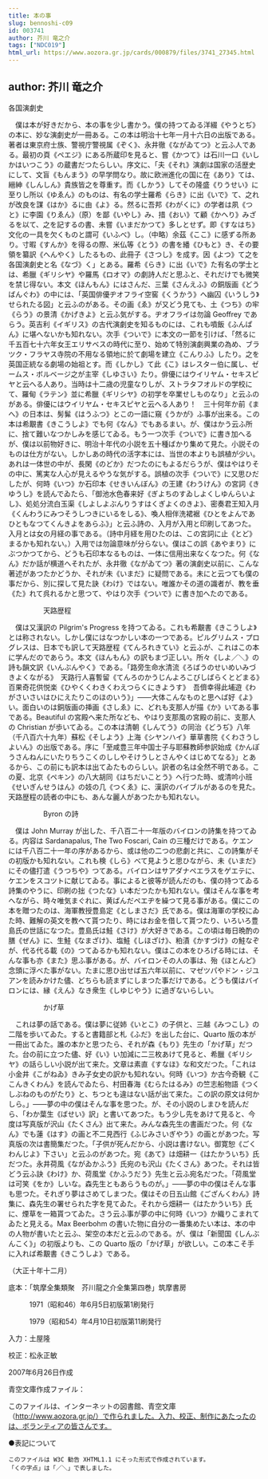```yaml
---
title: 本の事
slug: bennoshi-c09
id: 003741
author: 芥川 竜之介
tags: ["NDC019"]
html_url: https://www.aozora.gr.jp/cards/000879/files/3741_27345.html
---
```


## author: 芥川 竜之介

各国演劇史



　僕は本が好きだから、本の事を少し書かう。僕の持つてゐる洋綴《やうとぢ》の本に、妙な演劇史が一冊ある。この本は明治十七年一月十六日の出版である。著者は東京府士族、警視庁警視属《ぞく》、永井徹《ながゐてつ》と云ふ人である。最初の頁《ペエジ》にある所蔵印を見ると、嘗《かつて》は石川一口《いしかはいつこう》の蔵書だつたらしい。序文に、「夫《それ》演劇は国家の活歴史にして、文盲《もんまう》の早学問なり。故に欧洲進化の国に在《あり》ては、縉紳《しんしん》貴族皆之を尊重す。而《しかう》してその隆盛《りうせい》に至りし所以《ゆゑん》のものは、有名の学士羅希《らき》に出《いで》て、之れが改良を謀《はか》るに由《よ》る。然るに吾邦《わがくに》の学者は夙《つと》に李園《りゑん》（原）を鄙《いやし》み、措《おい》て顧《かへり》みざるを以て、之を記するの書、未嘗《いまだかつて》多しとせず。即《すなはち》文化の一具を欠くものと謂可《いふべ》し。（中略）余茲《ここ》に感ずる所あり。寸暇《すんか》を得るの際、米仏等《とう》の書を繙《ひもと》き、その要領を纂訳《へんやく》したるもの、此冊子《さつし》を成す。因《よつ》て之を各国演劇史と名《なづ》く」とある。羅希《らき》に出《いで》た有名の学士とは、希臘《ギリシヤ》や羅馬《ロオマ》の劇詩人だと思ふと、それだけでも微笑を禁じ得ない。本文《ほんもん》にはさんだ、三葉《さんえふ》の銅版画《どうばんぐわ》の中には、「英国俳優ヂオフライ空窖《くうかう》へ幽囚《いうしう》せられたる図」と云ふのがある。その画《ゑ》が又どう見ても、土《つち》の牢《らう》の景清《かげきよ》と云ふ気がする。ヂオフライは勿論 Geoffrey であらう。英吉利《イギリス》の古代演劇史を知るものには、これも噴飯《ふんぱん》に堪へないかも知れない。次手《ついで》に本文の一節を引けば、「然るに千五百七十六年女王エリサベスの時代に至り、始めて特別演劇興業の為め、ブラツク・フラヤス寺院の不用なる領地に於て劇場を建立《こんりふ》したり。之を英国正統なる劇場の始祖とす。而《しかし》て此《こ》はレスター伯に属し、ゼームス・ボルベージ之が主宰《しゆさい》たり。俳優にはウイリヤム・セキスピヤと云へる人あり。当時は十二歳の児童なりしが、ストラタフオルドの学校にて、羅甸《ラテン》並に希臘《ギリシヤ》の初学を卒業せしものなり」と云ふのがある。俳優にはウイリヤム・セキスピヤと云へる人あり！　三十何年か前《まへ》の日本は、髣髴《はうふつ》とこの一語に窺《うかが》ふ事が出来る。この本は希覯書《きこうしよ》でも何《なん》でもあるまい。が、僕はかう云ふ所に、捨て難いなつかしみを感じてゐる。もう一つ次手《ついで》に書き加へるが、僕は以前物好きに、明治十年代の小説を五十種ばかり集めて見た。小説そのものは仕方がない。しかしあの時代の活字本には、当世の本よりも誤植が少い。あれは一体世の中が、長閑《のどか》だつたのにもよるだらうが、僕はやはりその中に、篤実な人心が見えるやうな気がする。誤植の次手《ついで》に又思ひだしたが、何時《いつ》か石印本《せきいんぼん》の王建《わうけん》の宮詞《きゆうし》を読んでゐたら、「御池水色春来好《ぎよちのすゐしよくしゆんらいよし》、処処分流白玉渠《しよしよぶんりうすはくぎよくのきよ》、密奏君王知入月《くんわうにみつそうしつきにいるをしる》、喚人相伴洗裙裾《ひとをよんであひともなつてくんきよをあらふ》」と云ふ詩の、入月が入用と印刷してあつた。入月とは女の月経の事である。（詩中月経を用ひたのは、この宮詞に止《とど》まるかも知れない。）入用では勿論意味が分らない。僕はこの誤《あやまり》にぶつかつてから、どうも石印本なるものは、一体に信用出来なくなつた。何《なん》だか話が横道へそれたが、永井徹《ながゐてつ》著の演劇史以前に、こんな著述があつたかどうか、それが未《いまだ》に疑問である。未にと云つても僕の事だから、別に探して見た訣《わけ》ではない。唯誰かその道の識者が、教を垂《た》れて呉れるかと思つて、やはり次手《ついで》に書き加へたのである。



　　　　　天路歴程



　僕は又漢訳の Pilgrim's Progress を持つてゐる。これも希覯書《きこうしよ》とは称されない。しかし僕にはなつかしい本の一つである。ピルグリムス・プログレスは、日本でも訳して天路歴程《てんろれきてい》と云ふが、これはこの本に学んだのであらう。本文《ほんもん》の訳もまづ正しい。所々《しよ／＼》の詩も韻文訳《いんぶんやく》である。「路旁生命水清流《ろばうのせいめいみづきよくながる》　天路行人喜暫留《てんろのかうじんよろこびしばらくとどまる》　百果奇花供悦楽《ひやくくわきくわえつらくにきようす》　吾儕幸得此埔遊《わがさいさいはひにえたりこのほのいう》」――大体こんなものと思へば好《よ》い。面白いのは銅版画の挿画《さしゑ》に、どれも支那人が描《か》いてある事である。Beautiful の宮殿へ来た所なども、やはり支那風の宮殿の前に、支那人の Christian が歩いてゐる。この本は清朝《しんてう》の同治《どうぢ》八年（千八百六十九年）蘇松《そしよう》上海《シヤンハイ》華草書院《くわさうしよいん》の出版である。序に「至咸豊三年中国士子与耶蘇教師参訳始成《かんぽうさんねんにいたりちうこくのししやそけうしとさんやくはじめてなる》」とあるから、この前にも訳本は出てゐたものらしい。訳者の名は全然不明である。この夏、北京《ペキン》の八大胡同《はちだいことう》へ行つた時、或清吟小班《せいぎんせうはん》の妓の几《つくゑ》に、漢訳のバイブルがあるのを見た。天路歴程の読者の中にも、あんな麗人があつたかも知れない。



　　　　　Byron の詩



　僕は John Murray が出した、千八百二十一年版のバイロンの詩集を持つてゐる。内容は Sardanapalus, The Two Foscari, Cain の三種だけである。ケエンには千八百二十一年の序があるから、或は他の二つの悲劇と共に、この詩集がその初版かも知れない。これも検《しら》べて見ようと思ひながら、未《いまだ》にその儘打遣《うつちや》つてある。バイロンはサアダナペエラスをゲエテに、ケエンをスコツトに献じてゐる。事によると彼等が読んだのも、僕の持つてゐる詩集のやうに、印刷の拙《つたな》い本だつたかも知れない。僕はそんな事を考へながら、時々唯気まぐれに、黄ばんだペエヂを繰つて見る事がある。僕にこの本を贈つたのは、海軍教授豊島定《としまさだ》氏である。僕は海軍の学校にゐた時、難解の英文を教へて貰つたり、時にはお金を借して貰つたり、いろいろ豊島氏の世話になつた。豊島氏は鮭《さけ》が大好きである。この頃は毎日晩酌の膳《ぜん》に、生鮭《なまざけ》、塩鮭《しほざけ》、粕漬《かすづけ》の鮭なぞが、代る代る載《の》つてゐるかも知れない。僕はこの本をひろげる時には、そんな事も亦《また》思ふ事がある。が、バイロンその人の事は、殆《ほとんど》念頭に浮べた事がない。たまに思ひ出せば五六年以前に、マゼツパやドン・ジユアンを読みかけた儘、どちらも読まずにしまつた事だけである。どうも僕はバイロンには、縁《えん》なき衆生《しゆじやう》に過ぎないらしい。



　　　　　かげ草



　これは夢の話である。僕は夢に従姉《いとこ》の子供と、三越《みつこし》の二階を歩いてゐた。すると書籍部と札《ふだ》を出した台に、Quarto 版の本が一冊出てゐた。誰の本かと思つたら、それが森《もり》先生の「かげ草」だつた。台の前に立つた儘、好《い》い加減に二三枚あけて見ると、希臘《ギリシヤ》の話らしい小説が出て来た。文章は素直《すなほ》な和文だつた。「これは小金井《こがねゐ》きみ子女史の訳かも知れない。何時《いつ》か古今奇観《ここんきくわん》を読んでゐたら、村田春海《むらたはるみ》の竺志船物語《つくしぶねのものがたり》と、ちつとも違はない話が出て来た。この訳の原文は何かしら。」――夢の中の僕はそんな事を思つた。が、その小説のしまひを読んだら、「わか葉生《ばせい》訳」と書いてあつた。もう少し先をあけて見ると、今度は写真版が沢山《たくさん》出て来た。みんな森先生の書画だつた。何《なん》でも蓮《はす》の画と不二見西行《ふじみさいぎやう》の画とがあつた。写真版の次は書簡集だつた。「子供が死んだから、小説は書けない。御寛恕《ごくわんじよ》下さい」と云ふのがあつた。宛《あて》は畑耕一《はたかういち》氏だつた。永井荷風《ながゐかふう》氏宛のも沢山《たくさん》あつた。それは皆どう云ふ訣《わけ》か、荷風堂《かふうだう》先生と云ふ宛名だつた。「荷風堂は可笑《をか》しいな。森先生ともあらうものが。」――夢の中の僕はそんな事も思つた。それぎり夢はさめてしまつた。僕はその日五山館《ござんくわん》詩集に、森先生の署せられた字を見てゐた。それから畑耕一《はたかういち》氏に、煙草を一箱貰つてゐた。さう云ふ事が夢の中に何時《いつ》か織りこまれてゐたと見える。Max Beerbohm の書いた物に自分の一番集めたい本は、本の中の人物が書いたと云ふ、架空の本だと云ふのである。が、僕は「新聞国《しんぶんこく》」の初版よりも、この Quarto 版の「かげ草」が欲しい。この本こそ手に入れば希覯書《きこうしよ》である。

（大正十年十二月）













底本：「筑摩全集類聚　芥川龍之介全集第四巻」筑摩書房


　　　1971（昭和46）年6月5日初版第1刷発行

　　　1979（昭和54）年4月10日初版第11刷発行

入力：土屋隆

校正：松永正敏

2007年6月26日作成

青空文庫作成ファイル：

このファイルは、インターネットの図書館、青空文庫（http://www.aozora.gr.jp/）で作られました。入力、校正、制作にあたったのは、ボランティアの皆さんです。











●表記について


	このファイルは W3C 勧告 XHTML1.1 にそった形式で作成されています。
	「くの字点」は「／＼」で表しました。